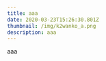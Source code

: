 ```yaml
---
title: aaa
date: 2020-03-23T15:26:30.801Z
thumbnail: /img/k2wanko_a.png
description: aaa
---
```

aaa